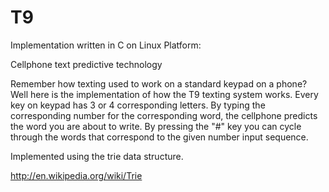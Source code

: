 # T9
Implementation written in C on Linux Platform:

Cellphone text predictive technology 

Remember how texting used to work on a standard keypad on a phone? Well here is the implementation of how the T9 texting system works. Every key on keypad has 3 or 4 corresponding letters. By typing the corresponding number for the corresponding word, the cellphone predicts the word you are about to write. By pressing the "#" key you can cycle through the words that correspond to the given number input sequence.

Implemented using the trie data structure.

http://en.wikipedia.org/wiki/Trie
